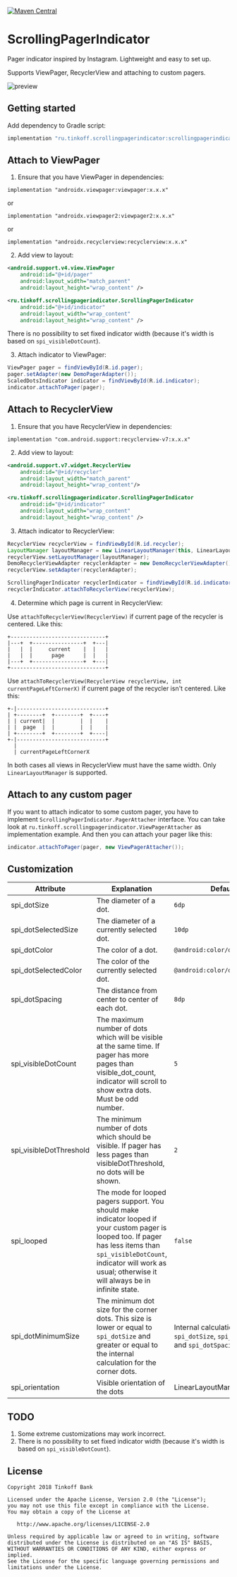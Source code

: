 [![Maven Central][img version shield]][maven]

ScrollingPagerIndicator
=======================
Pager indicator inspired by Instagram. Lightweight and easy to set up.

Supports ViewPager, RecyclerView and attaching to custom pagers.

![preview](readmeAssets/demo.gif)

## Getting started
Add dependency to Gradle script:
```Groovy
implementation "ru.tinkoff.scrollingpagerindicator:scrollingpagerindicator:x.x.x"
```
## Attach to ViewPager
1. Ensure that you have ViewPager in dependencies:
```
implementation "androidx.viewpager:viewpager:x.x.x"
```
or
```
implementation "androidx.viewpager2:viewpager2:x.x.x"
```
or
```
implementation "androidx.recyclerview:recyclerview:x.x.x"
```
2. Add view to layout:
```xml
<android.support.v4.view.ViewPager
    android:id="@+id/pager"
    android:layout_width="match_parent"
    android:layout_height="wrap_content" />

<ru.tinkoff.scrollingpagerindicator.ScrollingPagerIndicator
    android:id="@+id/indicator"
    android:layout_width="wrap_content"
    android:layout_height="wrap_content" />
```
There is no possibility to set fixed indicator width (because it's width is based on ```spi_visibleDotCount```).

3. Attach indicator to ViewPager:
```java
ViewPager pager = findViewById(R.id.pager);
pager.setAdapter(new DemoPagerAdapter());
ScaledDotsIndicator indicator = findViewById(R.id.indicator);
indicator.attachToPager(pager);
```
## Attach to RecyclerView
1. Ensure that you have RecyclerView in dependencies:
```
implementation "com.android.support:recyclerview-v7:x.x.x"
```
2. Add view to layout:
```xml
<android.support.v7.widget.RecyclerView
    android:id="@+id/recycler"
    android:layout_width="match_parent"
    android:layout_height="wrap_content"/>

<ru.tinkoff.scrollingpagerindicator.ScrollingPagerIndicator
    android:id="@+id/indicator"
    android:layout_width="wrap_content"
    android:layout_height="wrap_content" />
```
3. Attach indicator to RecyclerView:
```java
RecyclerView recyclerView = findViewById(R.id.recycler);
LayoutManager layoutManager = new LinearLayoutManager(this, LinearLayoutManager.HORIZONTAL, false);
recyclerView.setLayoutManager(layoutManager);
DemoRecyclerViewAdapter recyclerAdapter = new DemoRecyclerViewAdapter();
recyclerView.setAdapter(recyclerAdapter);

ScrollingPagerIndicator recyclerIndicator = findViewById(R.id.indicator);
recyclerIndicator.attachToRecyclerView(recyclerView);
```
4. Determine which page is current in RecyclerView:

Use ```attachToRecyclerView(RecyclerView)``` if current page of the recycler is centered.
Like this:
```
+------------------------------+
|---+  +----------------+  +---|
|   |  |     current    |  |   |
|   |  |      page      |  |   |
|---+  +----------------+  +---|
+------------------------------+
```
Use ```attachToRecyclerView(RecyclerView recyclerView, int currentPageLeftCornerX)``` if current page of the recycler isn't centered. Like this:
```
+-|----------------------------+
| +--------+  +--------+  +----+
| | current|  |        |  |    |
| |  page  |  |        |  |    |
| +--------+  +--------+  +----|
+-|----------------------------+
  |
  | currentPageLeftCornerX
```
In both cases all views in RecyclerView must have the same width. Only ```LinearLayoutManager``` is supported.
## Attach to any custom pager
If you want to attach indicator to some custom pager, you have to implement ```ScrollingPagerIndicator.PagerAttacher``` interface.
You can take look at ```ru.tinkoff.scrollingpagerindicator.ViewPagerAttacher``` as implementation example.
And then you can attach your pager like this:
```java
indicator.attachToPager(pager, new ViewPagerAttacher());
```
## Customization
| Attribute| Explanation| Default Value |
|-----------------------|-----------------------|--------|
| spi_dotSize| The diameter of a dot.| ```6dp```|
| spi_dotSelectedSize| The diameter of a currently selected dot.| ```10dp```|
| spi_dotColor     | The color of a dot. | ```@android:color/darker_gray```|
| spi_dotSelectedColor| The color of the currently selected dot.| ```@android:color/darker_gray```  |
| spi_dotSpacing      | The distance from center to center of each dot. | ```8dp```       |
| spi_visibleDotCount | The maximum number of dots which will be visible at the same time. If pager has more pages than visible_dot_count, indicator will scroll to show extra dots. Must be odd number.  | ```5```          |
| spi_visibleDotThreshold | The minimum number of dots which should be visible. If pager has less pages than visibleDotThreshold, no dots will be shown.  | ```2```          |
| spi_looped | The mode for looped pagers support. You should make indicator looped if your custom pager is looped too. If pager has less items than ```spi_visibleDotCount```, indicator will work as usual; otherwise it will always be in infinite state. | ```false```|
| spi_dotMinimumSize | The minimum dot size for the corner dots. This size is lower or equal to ```spi_dotSize``` and greater or equal to the internal calculation for the corner dots. | Internal calculation based on ```spi_dotSize```, ```spi_dotSelectedSize``` and ```spi_dotSpacing``` |
| spi_orientation | Visible orientation of the dots | LinearLayoutManager.HORIZONTAL |

## TODO
1. Some extreme customizations may work incorrect.
2. There is no possibility to set fixed indicator width (because it's width is based on ```spi_visibleDotCount```).

## License
```
Copyright 2018 Tinkoff Bank

Licensed under the Apache License, Version 2.0 (the "License");
you may not use this file except in compliance with the License.
You may obtain a copy of the License at

   http://www.apache.org/licenses/LICENSE-2.0

Unless required by applicable law or agreed to in writing, software
distributed under the License is distributed on an "AS IS" BASIS,
WITHOUT WARRANTIES OR CONDITIONS OF ANY KIND, either express or implied.
See the License for the specific language governing permissions and
limitations under the License.
```
[img version shield]: https://img.shields.io/maven-central/v/ru.tinkoff.scrollingpagerindicator/scrollingpagerindicator.svg?maxAge=3600
[maven]: https://search.maven.org/#search%7Cga%7C1%7Cg%3A%22ru.tinkoff.scrollingpagerindicator%22
